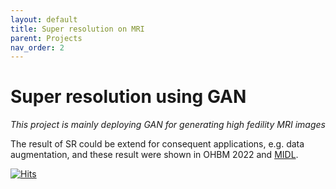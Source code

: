 ```yaml
---
layout: default
title: Super resolution on MRI
parent: Projects
nav_order: 2
---
```

# Super resolution using GAN
_This project is mainly deploying GAN for generating high fedility MRI images_

The result of SR could be extend for consequent applications, e.g. data augmentation, and these result were shown in OHBM 2022 and [MIDL](https://openreview.net/pdf?id=EFiFV2MSNEB).


[![Hits](https://hits.sh/www.wqlevi.tk/Projects.html.svg)](https://hits.sh/www.wqlevi.tk/Projects.html/)
